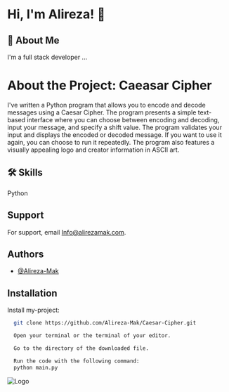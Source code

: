 # Hi, I'm Alireza! 👋


## 🚀 About Me
I'm a full stack developer ...

# About the Project: Caeasar Cipher
I've written a Python program that allows you to encode and decode messages using a Caesar Cipher. The program presents a simple text-based interface where you can choose between encoding and decoding, input your message, and specify a shift value. The program validates your input and displays the encoded or decoded message. If you want to use it again, you can choose to run it repeatedly. The program also features a visually appealing logo and creator information in ASCII art.



## 🛠 Skills
Python


## Support

For support, email Info@alirezamak.com.


## Authors

- [@Alireza-Mak](https://www.github.com/Alireza-Mak)


## Installation

Install my-project:

```bash
  git clone https://github.com/Alireza-Mak/Caesar-Cipher.git
```
```bash
  Open your terminal or the terminal of your editor.
```

```bash
  Go to the directory of the downloaded file.
```

```bash
  Run the code with the following command:
  python main.py
```


    
![Logo](https://alirezamak.com/wp-content/uploads/fav-icon-final-e1685159385524.png)


